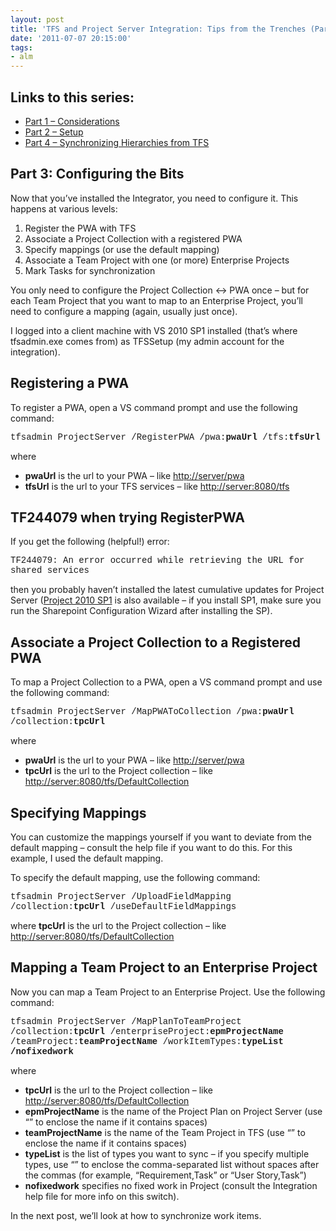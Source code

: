 ```yaml
---
layout: post
title: 'TFS and Project Server Integration: Tips from the Trenches (Part 3)'
date: '2011-07-07 20:15:00'
tags:
- alm
---
```


## Links to this series:

- [Part 1 – Considerations](http://colinsalmcorner.blogspot.com/2011/07/tfs-and-project-server-integration-tips.html)
- [Part 2 – Setup](http://colinsalmcorner.blogspot.com/2011/07/tfs-and-project-server-integration-tips_07.html)
- [Part 4 – Synchronizing Hierarchies from TFS](http://colinsalmcorner.blogspot.com/2011/07/tfs-and-project-server-integration-tips_6118.html)

## Part 3: Configuring the Bits

Now that you’ve installed the Integrator, you need to configure it. This happens at various levels:

1. Register the PWA with TFS
2. Associate a Project Collection with a registered PWA
3. Specify mappings (or use the default mapping)
4. Associate a Team Project with one (or more) Enterprise Projects
5. Mark Tasks for synchronization

You only need to configure the Project Collection \<-\> PWA once – but for each Team Project that you want to map to an Enterprise Project, you’ll need to configure a mapping (again, usually just once).

I logged into a client machine with VS 2010 SP1 installed (that’s where tfsadmin.exe comes from) as TFSSetup (my admin account for the integration).

## Registering a PWA

To register a PWA, open a VS command prompt and use the following command:

<!--kg-card-begin: html--><font face="Courier New">tfsadmin ProjectServer /RegisterPWA /pwa:<strong>pwaUrl</strong> /tfs:<strong>tfsUrl</strong></font><!--kg-card-end: html-->

where

- **pwaUrl** is the url to your PWA – like [http://server/pwa](http://server/pwa)
- **tfsUrl** is the url to your TFS services – like [http://server:8080/tfs](http://server:8080/tfs)

## TF244079 when trying RegisterPWA

If you get the following (helpful!) error:

<!--kg-card-begin: html--><font face="Courier New">TF244079: An error occurred while retrieving the URL for shared services</font><!--kg-card-end: html-->

then you probably haven’t installed the latest cumulative updates for Project Server ([Project 2010 SP1](http://blogs.msdn.com/b/project/archive/2011/05/16/project-2010-sp1.aspx) is also available – if you install SP1, make sure you run the Sharepoint Configuration Wizard after installing the SP).

## Associate a Project Collection to a Registered PWA

To map a Project Collection to a PWA, open a VS command prompt and use the following command:

<!--kg-card-begin: html--><font face="Courier New">tfsadmin ProjectServer /MapPWAToCollection /pwa:<strong>pwaUrl</strong> /collection:<strong>tpcUrl</strong></font><!--kg-card-end: html-->

where

- **pwaUrl** is the url to your PWA – like [http://server/pwa](http://server/pwa)
- **tpcUrl** is the url to the Project collection – like [http://server:8080/tfs/DefaultCollection](http://server:8080/tfs/DefaultCollection)

## Specifying Mappings

You can customize the mappings yourself if you want to deviate from the default mapping – consult the help file if you want to do this. For this example, I used the default mapping.

To specify the default mapping, use the following command:

<!--kg-card-begin: html--><font face="Courier New">tfsadmin ProjectServer /UploadFieldMapping /collection:<strong>tpcUrl </strong>/useDefaultFieldMappings</font><!--kg-card-end: html-->

where **tpcUrl** is the url to the Project collection – like [http://server:8080/tfs/DefaultCollection](http://server:8080/tfs/DefaultCollection)

## Mapping a Team Project to an Enterprise Project

Now you can map a Team Project to an Enterprise Project. Use the following command:

<!--kg-card-begin: html--><font face="Courier New">tfsadmin ProjectServer /MapPlanToTeamProject /collection:<strong>tpcUrl</strong> /enterpriseProject:<strong>epmProjectName</strong> /teamProject:<strong>teamProjectName</strong> /workItemTypes:<strong>typeList</strong> <strong>/nofixedwork</strong></font><!--kg-card-end: html-->

where

- **tpcUrl** is the url to the Project collection – like [http://server:8080/tfs/DefaultCollection](http://server:8080/tfs/DefaultCollection)
- **epmProjectName** is the name of the Project Plan on Project Server (use “” to enclose the name if it contains spaces)
- **teamProjectName** is the name of the Team Project in TFS (use “” to enclose the name if it contains spaces)
- **typeList** is the list of types you want to sync – if you specify multiple types, use “” to enclose the comma-separated list without spaces after the commas (for example, “Requirement,Task” or “User Story,Task”)
- **nofixedwork** specifies no fixed work in Project (consult the Integration help file for more info on this switch).

In the next post, we’ll look at how to synchronize work items.

